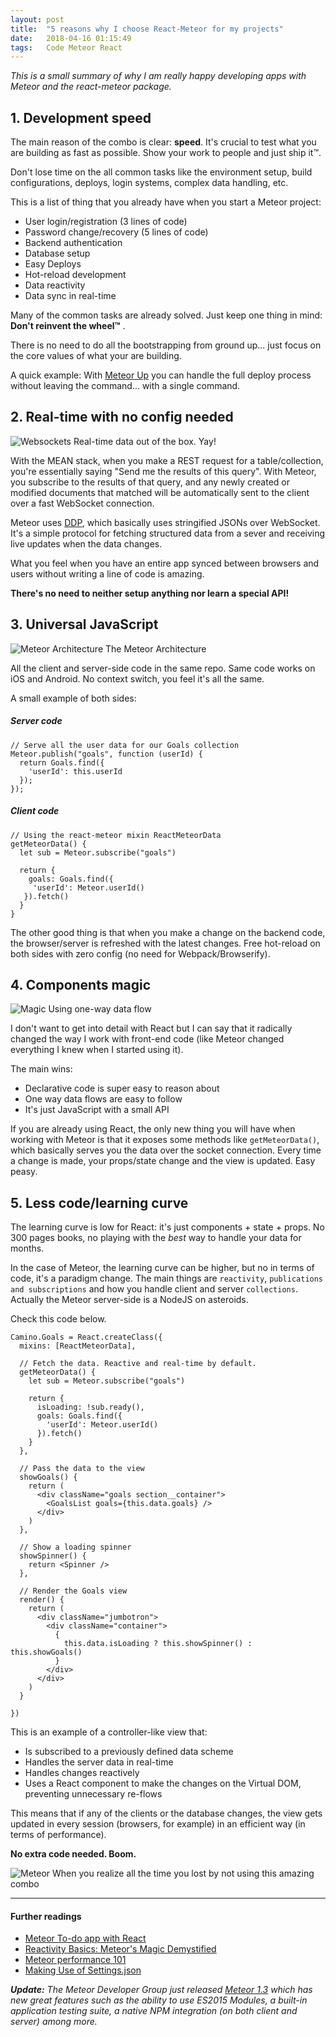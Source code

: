 ```yaml
---
layout: post
title:  "5 reasons why I choose React-Meteor for my projects"
date:   2018-04-16 01:15:49
tags:   Code Meteor React
---
```


_This is a small summary of why I am really happy developing apps with Meteor and the react-meteor package._

## 1. Development speed

The main reason of the combo is clear: **speed**. It's crucial to test what you are building as fast as possible. Show your work to people and just ship it™. 

Don't lose time on the all common tasks like the environment setup, build configurations, deploys, login systems, complex data handling, etc.

This is a list of thing that you already have when you start a Meteor project:

- User login/registration (3 lines of code)
- Password change/recovery (5 lines of code)
- Backend authentication
- Database setup
- Easy Deploys
- Hot-reload development
- Data reactivity
- Data sync in real-time

Many of the common tasks are already solved. Just keep one thing in mind: **Don't reinvent the wheel™** . 

There is no need to do all the bootstrapping from ground up... just focus on the core values of what your are building.

A quick example: With [Meteor Up](https://github.com/arunoda/meteor-up/tree/mupx) you can handle the full deploy process without leaving the command... with a single command. 


## 2. Real-time with no config needed

![Websockets](https://media.giphy.com/media/zmRmrZFPoqh6U/giphy.gif)
<span class="caption">Real-time data out of the box. Yay!</span>

With the MEAN stack, when you make a REST request for a table/collection, you're essentially saying "Send me the results of this query". With Meteor, you subscribe to the results of that query, and any newly created or modified documents that matched will be automatically sent to the client over a fast WebSocket connection.

Meteor uses [DDP](https://www.meteor.com/ddp), which basically uses stringified JSONs over WebSocket. It's a simple protocol for fetching structured data from a sever and receiving live updates when the data changes.

What you feel when you have an entire app synced between browsers and users without writing a line of code is amazing.

**There's no need to neither setup anything nor learn a special API!**

## 3. Universal JavaScript

![Meteor Architecture](/content/images/2016/03/meteor-arch.png)
<span class="caption">The Meteor Architecture</span>

All the client and server-side code in the same repo. Same code works on iOS and Android. No context switch, you feel it's all the same.

A small example of both sides:

##### Server code
```language-javascript
// Serve all the user data for our Goals collection
Meteor.publish("goals", function (userId) {
  return Goals.find({
    'userId': this.userId
  });
});
```

##### Client code
```language-javascript
// Using the react-meteor mixin ReactMeteorData
getMeteorData() {
  let sub = Meteor.subscribe("goals")

  return {
    goals: Goals.find({
     'userId': Meteor.userId()
   }).fetch()
  }
}
```

The other good thing is that when you make a change on the backend code, the browser/server is refreshed with the latest changes. Free hot-reload on both sides with zero config (no need for Webpack/Browserify).

## 4. Components magic

![Magic](https://media.giphy.com/media/ujUdrdpX7Ok5W/giphy.gif)
<span class="caption">Using one-way data flow</span>

I don't want to get into detail with React but I can say that it radically changed the way I work with front-end code (like Meteor changed everything I knew when I started using it).

The main wins:

- Declarative code is super easy to reason about
- One way data flows are easy to follow
- It's just JavaScript with a small API

If you are already using React, the only new thing you will have when working with Meteor is that it exposes some methods like `getMeteorData()`, which basically serves you the data over the socket connection. Every time a change is made, your props/state change and the view is updated. Easy peasy.


## 5. Less code/learning curve

The learning curve is low for React: it's just components + state + props. No 300 pages books, no playing with the _best_ way to handle your data for months. 

In the case of Meteor, the learning curve can be higher, but no in terms of code, it's a paradigm change. The main things are `reactivity`, `publications and subscriptions` and how you handle client and server `collections`. Actually the Meteor server-side is a NodeJS on asteroids.

Check this code below.

```language-javascript
Camino.Goals = React.createClass({
  mixins: [ReactMeteorData],

  // Fetch the data. Reactive and real-time by default.
  getMeteorData() {
    let sub = Meteor.subscribe("goals")

    return {
      isLoading: !sub.ready(),
      goals: Goals.find({
        'userId': Meteor.userId()
      }).fetch()
    }
  },

  // Pass the data to the view
  showGoals() {
    return (
      <div className="goals section__container">
        <GoalsList goals={this.data.goals} />
      </div>
    )
  },

  // Show a loading spinner
  showSpinner() {
    return <Spinner />
  },

  // Render the Goals view
  render() {
    return (
      <div className="jumbotron">
        <div className="container">
          {
            this.data.isLoading ? this.showSpinner() : this.showGoals()
          }
        </div>
      </div>
    )
  }

})
```

This is an example of a controller-like view that: 

- Is subscribed to a previously defined data scheme
- Handles the server data in real-time
- Handles changes reactively
- Uses a React component to make the changes on the Virtual DOM, preventing unnecessary re-flows

This means that if any of the clients or the database changes, the view gets updated in every session (browsers, for example) in an efficient way (in terms of performance).

**No extra code needed. Boom.**

![Meteor](https://media.giphy.com/media/YLgIOmtIMUACY/giphy.gif)
<span class="caption">When you realize all the time you lost by not using this amazing combo</span>

---

#### Further readings
- [Meteor To-do app with React](https://www.meteor.com/tutorials/react/creating-an-app)
- [Reactivity Basics: Meteor's Magic Demystified](https://www.discovermeteor.com/blog/reactivity-basics-meteors-magic-demystified/)
- [Meteor performance 101](https://kadira.io/academy/meteor-performance-101)
- [Making Use of Settings.json](https://themeteorchef.com/snippets/making-use-of-settings-json/#tmc-what-is-settingsjson)

_**Update:**
The Meteor Developer Group just released [Meteor 1.3](http://info.meteor.com/blog/announcing-meteor-1.3) which has new great features such as the ability to use ES2015 Modules, a built-in application testing suite, a native NPM integration (on both client and server) among more._


